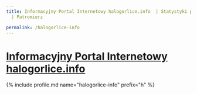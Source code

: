 ```yaml
---
title: Informacyjny Portal Internetowy halogorlice.info  | Statystyki patronite.pl
  | Patromierz

permalink: /halogorlice-info
---
```


# [Informacyjny Portal Internetowy halogorlice.info ](https://patronite.pl/halogorlice-info)

{% include profile.md name="halogorlice-info" prefix="h" %}
